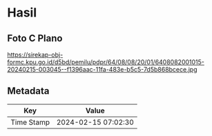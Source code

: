# Hasil

## Foto C Plano

https://sirekap-obj-formc.kpu.go.id/d5bd/pemilu/pdpr/64/08/08/20/01/6408082001015-20240215-003045--f1396aac-11fa-483e-b5c5-7d5b868bcece.jpg


## Metadata

| Key        | Value               |
| ---------- | ------------------- |
| Time Stamp | 2024-02-15 07:02:30 |



